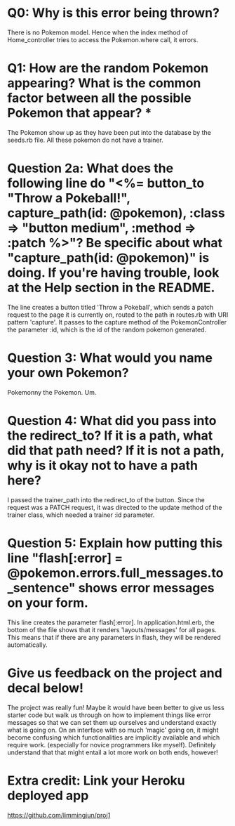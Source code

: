 # Q0: Why is this error being thrown?
There is no Pokemon model. Hence when the index method of Home_controller tries to access the Pokemon.where call, it errors.

# Q1: How are the random Pokemon appearing? What is the common factor between all the possible Pokemon that appear? *
The Pokemon show up as they have been put into the database by the seeds.rb file. All these pokemon do not have a trainer.

# Question 2a: What does the following line do "<%= button_to "Throw a Pokeball!", capture_path(id: @pokemon), :class => "button medium", :method => :patch %>"? Be specific about what "capture_path(id: @pokemon)" is doing. If you're having trouble, look at the Help section in the README.
The line creates a button titled 'Throw a Pokeball', which sends a patch request to the page it is currently on, routed to the path in routes.rb with URI pattern 'capture'. It passes to the capture method of the PokemonController the parameter :id, which is the id of the random pokemon generated.

# Question 3: What would you name your own Pokemon?
Pokemonny the Pokemon. Um.

# Question 4: What did you pass into the redirect_to? If it is a path, what did that path need? If it is not a path, why is it okay not to have a path here?
I passed the trainer_path into the redirect_to of the button. Since the request was a PATCH request, it was directed to the update method of the trainer class, which needed a trainer :id parameter.

# Question 5: Explain how putting this line "flash[:error] = @pokemon.errors.full_messages.to_sentence" shows error messages on your form.
This line creates the parameter flash[:error]. In application.html.erb, the bottom of the file shows that it renders 'layouts/messages' for all pages. This means that if there are any parameters in flash, they will be rendered automatically.

# Give us feedback on the project and decal below!
The project was really fun! Maybe it would have been better to give us less starter code but walk us through on how to implement things like error messages so that we can set them up ourselves and understand exactly what is going on. On an interface with so much 'magic' going on, it might become confusing which functionalities are implicitly available and which require work. (especially for novice programmers like myself). Definitely understand that that might entail a lot more work on both ends, however!

# Extra credit: Link your Heroku deployed app
https://github.com/limmingjun/proj1
